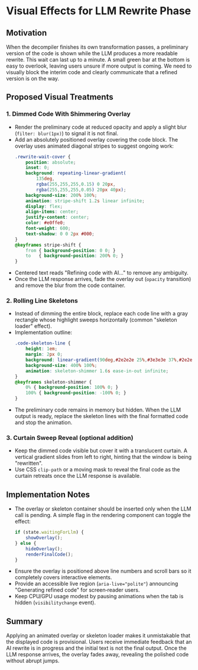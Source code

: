 # Visual Effects for LLM Rewrite Phase

## Motivation
When the decompiler finishes its own transformation passes, a preliminary version of the code is shown while the LLM produces a more readable rewrite. This wait can last up to a minute. A small green bar at the bottom is easy to overlook, leaving users unsure if more output is coming. We need to visually block the interim code and clearly communicate that a refined version is on the way.

## Proposed Visual Treatments

### 1. Dimmed Code With Shimmering Overlay
- Render the preliminary code at reduced opacity and apply a slight blur (`filter: blur(1px)`) to signal it is not final.
- Add an absolutely positioned overlay covering the code block. The overlay uses animated diagonal stripes to suggest ongoing work:
  ```css
  .rewrite-wait-cover {
      position: absolute;
      inset: 0;
      background: repeating-linear-gradient(
          135deg,
          rgba(255,255,255,0.15) 0 20px,
          rgba(255,255,255,0.05) 20px 40px);
      background-size: 200% 100%;
      animation: stripe-shift 1.2s linear infinite;
      display: flex;
      align-items: center;
      justify-content: center;
      color: #e0ffe0;
      font-weight: 600;
      text-shadow: 0 0 2px #000;
  }
  @keyframes stripe-shift {
      from { background-position: 0 0; }
      to   { background-position: 200% 0; }
  }
  ```
- Centered text reads "Refining code with AI…" to remove any ambiguity.
- Once the LLM response arrives, fade the overlay out (`opacity` transition) and remove the blur from the code container.

### 2. Rolling Line Skeletons
- Instead of dimming the entire block, replace each code line with a gray rectangle whose highlight sweeps horizontally (common "skeleton loader" effect).
- Implementation outline:
  ```css
  .code-skeleton-line {
      height: 1em;
      margin: 2px 0;
      background: linear-gradient(90deg,#2e2e2e 25%,#3e3e3e 37%,#2e2e2e 63%);
      background-size: 400% 100%;
      animation: skeleton-shimmer 1.6s ease-in-out infinite;
  }
  @keyframes skeleton-shimmer {
      0% { background-position: 100% 0; }
      100% { background-position: -100% 0; }
  }
  ```
- The preliminary code remains in memory but hidden. When the LLM output is ready, replace the skeleton lines with the final formatted code and stop the animation.

### 3. Curtain Sweep Reveal (optional addition)
- Keep the dimmed code visible but cover it with a translucent curtain. A vertical gradient slides from left to right, hinting that the window is being "rewritten".
- Use CSS `clip-path` or a moving mask to reveal the final code as the curtain retreats once the LLM response is available.

## Implementation Notes
- The overlay or skeleton container should be inserted only when the LLM call is pending. A simple flag in the rendering component can toggle the effect:
  ```javascript
  if (state.waitingForLlm) {
      showOverlay();
  } else {
      hideOverlay();
      renderFinalCode();
  }
  ```
- Ensure the overlay is positioned above line numbers and scroll bars so it completely covers interactive elements.
- Provide an accessible live region (`aria-live="polite"`) announcing "Generating refined code" for screen‑reader users.
- Keep CPU/GPU usage modest by pausing animations when the tab is hidden (`visibilitychange` event).

## Summary
Applying an animated overlay or skeleton loader makes it unmistakable that the displayed code is provisional. Users receive immediate feedback that an AI rewrite is in progress and the initial text is not the final output. Once the LLM response arrives, the overlay fades away, revealing the polished code without abrupt jumps.

